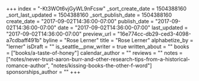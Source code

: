 +++
index = "-Kt3WOt6vjGyWL9nFcsw"
_sort_create_date = 1504388160
_sort_last_updated = 1504388160
_sort_publish_date = 1504388160
create_date = "2017-09-02T14:36:00-07:00"
publish_date = "2017-09-02T14:36:00-07:00"
date = "2017-09-02T14:36:00-07:00"
last_updated = "2017-09-02T14:36:00-07:00"
preview_url = "16e774cc-db29-ced3-4098-a7cdbaff491b"
byline = "Rose Lerner"
title = "Rose Lerner"
alphabetize_by = "lerner"
isDraft = ""
is_seattle__pnw_writer = true
written_about = ""
books = ["books/a-taste-of-honey"]
calendar_author = ""
reviews = ""
notes = ["notes/never-trust-aaron-burr-and-other-research-tips-from-a-historical-romance-author", "notes/kissing-books-the-other-f-word"]
sponsorships_author = ""
+++
